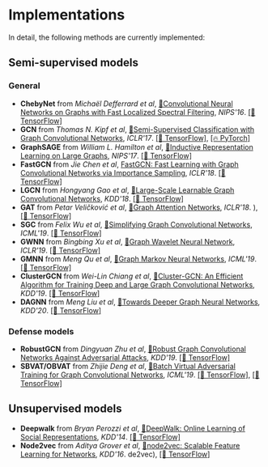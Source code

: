 # Implementations
In detail, the following methods are currently implemented:

## Semi-supervised models
### General 

+ **ChebyNet** from *Michaël Defferrard et al*, [📝Convolutional Neural Networks on Graphs with Fast Localized Spectral Filtering](https://arxiv.org/abs/1606.09375), *NIPS'16*. 
 [[🌋 TensorFlow]](https://github.com/EdisonLeeeee/GraphGallery/blob/master/examples/TensorFlow/test_ChebyNet.ipynb)
+ **GCN** from *Thomas N. Kipf et al*, [📝Semi-Supervised Classification with Graph Convolutional Networks](https://arxiv.org/abs/1609.02907), *ICLR'17*. 
 [[🌋 TensorFlow]](https://github.com/EdisonLeeeee/GraphGallery/blob/master/examples/TensorFlow/test_GCN.ipynb), [[🔥 PyTorch]](https://github.com/EdisonLeeeee/GraphGallery/blob/master/examples/PyTorch/test_GCN.ipynb)
+ **GraphSAGE** from *William L. Hamilton et al*, [📝Inductive Representation Learning on Large Graphs](https://arxiv.org/abs/1706.02216), *NIPS'17*. 
 [[🌋 TensorFlow]](https://github.com/EdisonLeeeee/GraphGallery/blob/master/examples/TensorFlow/test_GraphSAGE.ipynb)
+ **FastGCN** from *Jie Chen et al*, [FastGCN: Fast Learning with Graph Convolutional Networks via Importance Sampling](https://arxiv.org/abs/1801.10247), *ICLR'18*. 
 [[🌋 TensorFlow]](https://github.com/EdisonLeeeee/GraphGallery/blob/master/examples/TensorFlow/test_FastGCN.ipynb)
+ **LGCN** from  *Hongyang Gao et al*, [📝Large-Scale Learnable Graph Convolutional Networks](https://arxiv.org/abs/1808.03965), *KDD'18*. 
 [[🌋 TensorFlow]](https://github.com/EdisonLeeeee/GraphGallery/blob/master/examples/TensorFlow/test_LGCN.ipynb)
+ **GAT** from *Petar Veličković et al*, [📝Graph Attention Networks](https://arxiv.org/abs/1710.10903), *ICLR'18*. 
 ), [[🌋 TensorFlow]](https://github.com/EdisonLeeeee/GraphGallery/blob/master/examples/TensorFlow/test_GAT.ipynb)
+ **SGC** from *Felix Wu et al*, [📝Simplifying Graph Convolutional Networks](https://arxiv.org/abs/1902.07153), *ICML'19*. 
 [[🌋 TensorFlow]](https://github.com/EdisonLeeeee/GraphGallery/blob/master/examples/TensorFlow/test_SGC.ipynb)
+ **GWNN** from *Bingbing Xu et al*, [📝Graph Wavelet Neural Network](https://arxiv.org/abs/1904.07785), *ICLR'19*. 
 [[🌋 TensorFlow]](https://github.com/EdisonLeeeee/GraphGallery/blob/master/examples/TensorFlow/test_GWNN.ipynb)
+ **GMNN** from *Meng Qu et al*, [📝Graph Markov Neural Networks](https://arxiv.org/abs/1905.06214), *ICML'19*. 
 [[🌋 TensorFlow]](https://github.com/EdisonLeeeee/GraphGallery/blob/master/examples/TensorFlow/test_GMNN.ipynb)
+ **ClusterGCN** from *Wei-Lin Chiang et al*, [📝Cluster-GCN: An Efficient Algorithm for Training Deep and Large Graph Convolutional Networks](https://arxiv.org/abs/1905.07953), *KDD'19*. 
[[🌋 TensorFlow]](https://github.com/EdisonLeeeee/GraphGallery/blob/master/examples/TensorFlow/test_ClusterGCN.ipynb)
+ **DAGNN** from *Meng Liu et al*, [📝Towards Deeper Graph Neural Networks](https://arxiv.org/abs/2007.09296), *KDD'20*. 
 [[🌋 TensorFlow]](https://github.com/EdisonLeeeee/GraphGallery/blob/master/examples/TensorFlow/test_DAGNN.ipynb)


### Defense models
+ **RobustGCN** from *Dingyuan Zhu et al*, [📝Robust Graph Convolutional Networks Against Adversarial Attacks](https://dl.acm.org/doi/10.1145/3292500.3330851), *KDD'19*. 
  [[🌋 TensorFlow]](https://github.com/EdisonLeeeee/GraphGallery/blob/master/examples/TensorFlow/test_RobustGCN.ipynb)
+ **SBVAT/OBVAT** from *Zhijie Deng et al*, [📝Batch Virtual Adversarial Training for Graph Convolutional Networks](https://arxiv.org/abs/1902.09192), *ICML'19*. 
 [[🌋 TensorFlow]](https://github.com/EdisonLeeeee/GraphGallery/blob/master/examples/TensorFlow/test_SBVAT.ipynb), [[🌋 TensorFlow]](https://github.com/EdisonLeeeee/GraphGallery/blob/master/examples/TensorFlow/test_OBVAT.ipynb)

## Unsupervised models
+ **Deepwalk** from *Bryan Perozzi et al*, [📝DeepWalk: Online Learning of Social Representations](https://arxiv.org/abs/1403.6652), *KDD'14*. 
 [[🌋 TensorFlow]](https://github.com/EdisonLeeeee/GraphGallery/blob/master/examples/TensorFlow/test_Deepwalk.ipynb)
+ **Node2vec** from *Aditya Grover et al*, [📝node2vec: Scalable Feature Learning for Networks](https://arxiv.org/abs/1607.00653), *KDD'16*. 
 de2vec), [[🌋 TensorFlow]](https://github.com/EdisonLeeeee/GraphGallery/blob/master/examples/TensorFlow/test_Node2vec.ipynb)